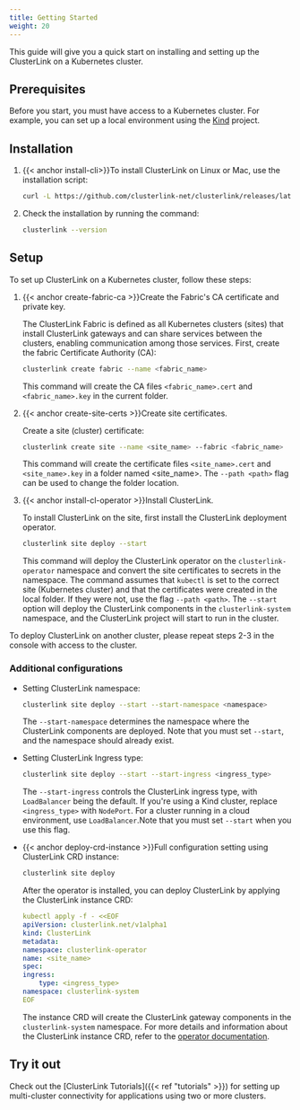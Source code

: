 ```yaml
---
title: Getting Started
weight: 20
---
```


This guide will give you a quick start on installing and setting up the ClusterLink on a Kubernetes cluster.

## Prerequisites

Before you start, you must have access to a Kubernetes cluster. For example, you can set up a local environment using the [Kind](https://kind.sigs.k8s.io/) project.

## Installation

1. {{< anchor install-cli>}}To install ClusterLink on Linux or Mac, use the installation script:

    ```sh
    curl -L https://github.com/clusterlink-net/clusterlink/releases/latest/download/clusterlink.sh | sh -
    ```

1. Check the installation by running the command:

    ```sh
    clusterlink --version
    ```

## Setup

To set up ClusterLink on a Kubernetes cluster, follow these steps:

1. {{< anchor create-fabric-ca >}}Create the Fabric's CA certificate and private key.

    The ClusterLink Fabric is defined as all Kubernetes clusters (sites) that install ClusterLink gateways and can share services between the clusters, enabling communication among those services.
    First, create the fabric Certificate Authority (CA):

    ```sh
    clusterlink create fabric --name <fabric_name>
    ```

    This command will create the CA files `<fabric_name>.cert` and `<fabric_name>.key` in the current folder.

1. {{< anchor create-site-certs >}}Create site certificates.

    Create a site (cluster) certificate:

    ```sh
    clusterlink create site --name <site_name> --fabric <fabric_name>
    ```

    This command will create the certificate files `<site_name>.cert` and `<site_name>.key` in a folder named <site_name>. The `--path <path>` flag can be used to change the folder location.

1. {{< anchor install-cl-operator >}}Install ClusterLink.

    To install ClusterLink on the site, first install the ClusterLink deployment operator.

    ```sh
    clusterlink site deploy --start
    ```

    This command will deploy the ClusterLink operator on the `clusterlink-operator` namespace and convert the site certificates to secrets in the namespace.
    The command assumes that `kubectl` is set to the correct site (Kubernetes cluster) and that the certificates were created in the local folder. If they were not, use the flag `--path <path>`.
    The `--start` option will deploy the ClusterLink components in the `clusterlink-system` namespace, and the ClusterLink project will start to run in the cluster.

To deploy ClusterLink on another cluster, please repeat steps 2-3 in the console with access to the cluster.
### Additional configurations

* Setting ClusterLink namespace:

    ```sh
    clusterlink site deploy --start --start-namespace <namespace>
    ```

    The `--start-namespace` determines the namespace where the ClusterLink components are deployed. Note that you must set `--start`, and the namespace should already exist.

* Setting ClusterLink Ingress type:

    ```sh
    clusterlink site deploy --start --start-ingress <ingress_type>
    ```

    The `--start-ingress` controls the ClusterLink ingress type, with `LoadBalancer` being the default. If you're using a Kind cluster, replace `<ingress_type>` with `NodePort`. For a cluster running in a cloud environment, use `LoadBalancer`.Note that you must set `--start` when you use this flag.

* {{< anchor deploy-crd-instance >}}Full configuration setting using ClusterLink CRD instance:

    ```sh
    clusterlink site deploy
    ```

    After the operator is installed, you can deploy ClusterLink by applying the ClusterLink instance CRD:

    ```yaml
    kubectl apply -f - <<EOF
    apiVersion: clusterlink.net/v1alpha1
    kind: ClusterLink
    metadata:
    namespace: clusterlink-operator
    name: <site_name>
    spec:
    ingress:
        type: <ingress_type>
    namespace: clusterlink-system
    EOF
    ```

    The instance CRD will create the ClusterLink gateway components in the `clusterlink-system` namespace.
    For more details and information about the ClusterLink instance CRD, refer to the [operator documentation](https://github.com/clusterlink-net/clusterlink/blob/main/design-proposals/project-deploymnet.md#clusterlink-crd).

## Try it out

Check out the [ClusterLink Tutorials]({{< ref "tutorials" >}}) for setting up
 multi-cluster connectivity for applications using two or more clusters.
